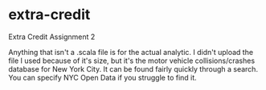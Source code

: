 # extra-credit
Extra Credit Assignment 2

Anything that isn't a .scala file is for the actual analytic.
I didn't upload the file I used because of it's size, but it's the motor vehicle collisions/crashes database for New York City.
It can be found fairly quickly through a search. You can specify NYC Open Data if you struggle to find it. 
